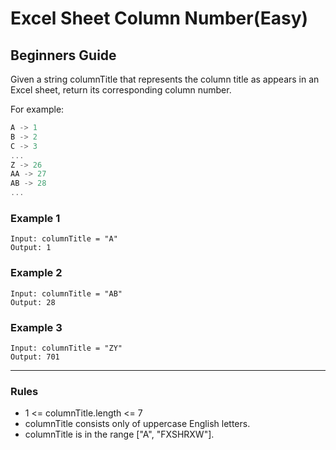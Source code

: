 # Excel Sheet Column Number(Easy)

## Beginners Guide

Given a string columnTitle that represents the column title as appears in an Excel sheet, return its corresponding column number.

For example:

```go
A -> 1
B -> 2
C -> 3
...
Z -> 26
AA -> 27
AB -> 28 
...
```

### Example 1

```go=
Input: columnTitle = "A"
Output: 1
```

### Example 2

```go=
Input: columnTitle = "AB"
Output: 28
```

### Example 3

```go=
Input: columnTitle = "ZY"
Output: 701
```

---

### Rules

* 1 <= columnTitle.length <= 7
* columnTitle consists only of uppercase English letters.
* columnTitle is in the range ["A", "FXSHRXW"].
